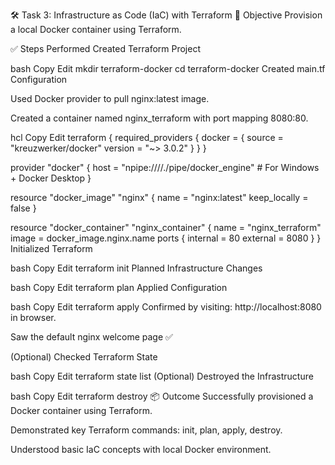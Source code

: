 🛠 Task 3: Infrastructure as Code (IaC) with Terraform
🎯 Objective
Provision a local Docker container using Terraform.

✅ Steps Performed
Created Terraform Project

bash
Copy
Edit
mkdir terraform-docker
cd terraform-docker
Created main.tf Configuration

Used Docker provider to pull nginx:latest image.

Created a container named nginx_terraform with port mapping 8080:80.

hcl
Copy
Edit
terraform {
  required_providers {
    docker = {
      source  = "kreuzwerker/docker"
      version = "~> 3.0.2"
    }
  }
}

provider "docker" {
  host = "npipe:////./pipe/docker_engine"  # For Windows + Docker Desktop
}

resource "docker_image" "nginx" {
  name         = "nginx:latest"
  keep_locally = false
}

resource "docker_container" "nginx_container" {
  name  = "nginx_terraform"
  image = docker_image.nginx.name
  ports {
    internal = 80
    external = 8080
  }
}
Initialized Terraform

bash
Copy
Edit
terraform init
Planned Infrastructure Changes

bash
Copy
Edit
terraform plan
Applied Configuration

bash
Copy
Edit
terraform apply
Confirmed by visiting: http://localhost:8080 in browser.

Saw the default nginx welcome page ✅

(Optional) Checked Terraform State

bash
Copy
Edit
terraform state list
(Optional) Destroyed the Infrastructure

bash
Copy
Edit
terraform destroy
📦 Outcome
Successfully provisioned a Docker container using Terraform.

Demonstrated key Terraform commands: init, plan, apply, destroy.

Understood basic IaC concepts with local Docker environment.

